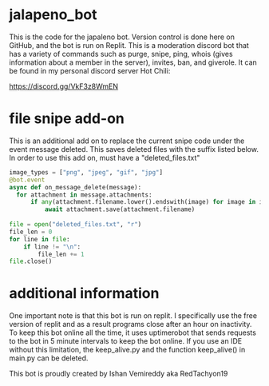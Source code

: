 # jalapeno_bot
This is the code for the japaleno bot. Version control is done here on GitHub, and the bot is run on Replit. This is a moderation discord bot that has a variety of commands such as purge, snipe, ping, whois (gives information about a member in the server), invites, ban, and giverole. It can be found in my personal discord server Hot Chili:

https://discord.gg/VkF3z8WmEN

# file snipe add-on
This is an additional add on to replace the current snipe code under the event message deleted. This saves deleted files with the suffix listed below.
In order to use this add on, must have a "deleted_files.txt"

``` python
image_types = ["png", "jpeg", "gif", "jpg"]
@bot.event
async def on_message_delete(message):
  for attachment in message.attachments:
      if any(attachment.filename.lower().endswith(image) for image in image_types):
          await attachment.save(attachment.filename)
          
file = open("deleted_files.txt", "r")
file_len = 0
for line in file:
    if line != "\n":
        file_len += 1
file.close()
```

# additional information
One important note is that this bot is run on replit. I specifically use the free version of replit and as a result programs close after an hour on inactivity. To keep this bot online all the time, it uses uptimerobot that sends requests to the bot in 5 minute intervals to keep the bot online. If you use an IDE without this limitation, the keep_alive.py and the function keep_alive() in main.py can be deleted.

This bot is proudly created by Ishan Vemireddy aka RedTachyon19
